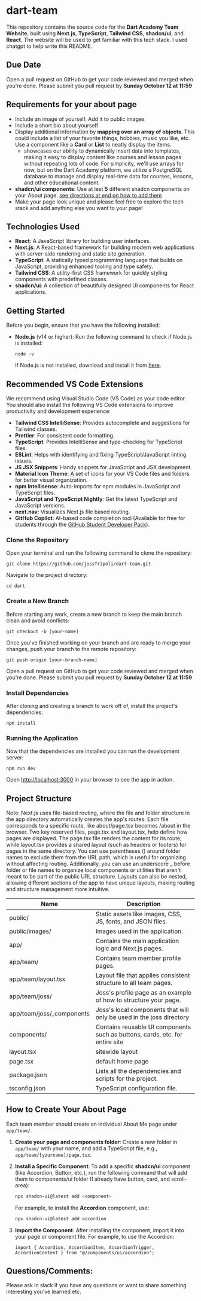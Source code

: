 # dart-team

This repository contains the source code for the **Dart Academy Team Website**, built using **Next.js**, **TypeScript**, **Tailwind CSS**, **shadcn/ui**, and **React**. The website will be used to get familiar with this tech stack. I used chatgpt to help write this README.

## Due Date

Open a pull request on GitHub to get your code reviewed and merged when you're done. Please submit you pull request by **Sunday October 12 at 11:59**

## Requirements for your about page
- Include an image of yourself. Add it to public images
- Include a short bio about yourself
- Display additional information by **mapping over an array of objects**. This could include a list of your favorite things, hobbies, music you like, etc. Use a component like a **Card** or **List** to neatly display the items. 
  - showcases our ability to dynamically insert data into templates, making it easy to display content like courses and lesson pages without repeating lots of code. For simplicity, we'll use arrays for now, but on the Dart Academy platform, we utilize a PostgreSQL database to manage and display real-time data for courses, lessons, and other educational content.
- **shadcn/ui components**: Use at lest **5** different shadcn components on your About page. [see directions at end on how to add them](#how-to-create-your-about-page) 
- Make your page look unique and please feel free to explore the tech stack and add anything else you want to your page!

## Technologies Used

- **React**: A JavaScript library for building user interfaces.
- **Next.js**: A React-based framework for building modern web applications with server-side rendering and static site generation.
- **TypeScript**: A statically typed programming language that builds on JavaScript, providing enhanced tooling and type safety.
- **Tailwind CSS**: A utility-first CSS framework for quickly styling components with predefined classes.
- **shadcn/ui**: A collection of beautifully designed UI components for React applications.

## Getting Started

Before you begin, ensure that you have the following installed:

- **Node.js** (v14 or higher): Run the following command to check if Node.js is installed:
   ```
  node -v
   ```
  If Node.js is not installed, download and install it from [here](https://nodejs.org).

## Recommended VS Code Extensions

We recommend using Visual Studio Code (VS Code) as your code editor. You should also install the following VS Code extensions to improve productivity and development experience:

- **Tailwind CSS IntelliSense**: Provides autocomplete and suggestions for Tailwind classes.
- **Prettier**: For consistent code formatting.
- **TypeScript**: Provides IntelliSense and type-checking for TypeScript files.
- **ESLint**: Helps with identifying and fixing TypeScript/JavaScript linting issues.
- **JS JSX Snippets**: Handy snippets for JavaScript and JSX development.
- **Material Icon Theme**: A set of icons for your VS Code files and folders for better visual organization.
- **npm Intellisense**: Auto-imports for npm modules in JavaScript and TypeScript files.
- **JavaScript and TypeScript Nightly**: Get the latest TypeScript and JavaScript versions.
- **next.nav**: Visualizes Next.js file based routing.
- **GitHub Copilot**: AI-based code completion tool (Available for free for students through the [GitHub Student Developer Pack](https://education.github.com/pack/join)).

### Clone the Repository
Open your terminal and run the following command to clone the repository:

 ```
git clone https://github.com/jossTripoli/dart-team.git
 ```

Navigate to the project directory:

 ```
cd dart
 ```

### Create a New Branch
Before starting any work, create a new branch to keep the main branch clean and avoid conflicts:

 ```
git checkout -b [your-name]
 ```

Once you've finished working on your branch and are ready to merge your changes, push your branch to the remote repository:

 ```
git push origin [your-branch-name]
 ```

Open a pull request on GitHub to get your code reviewed and merged when you're done. Please submit you pull request by **Sunday October 12 at 11:59**

### Install Dependencies
After cloning and creating a branch to work off of, install the project's dependencies:

 ```
npm install
 ```

### Running the Application
Now that the dependencies are installed you can run the development server:

 ```
npm run dev
 ```

Open [http://localhost:3000](http://localhost:3000) in your browser to see the app in action.

## Project Structure

Note: 
Next.js uses file-based routing, where the file and folder structure in the app directory automatically creates the app's routes. Each file corresponds to a specific route, like about/page.tsx becomes /about in the browser. Two key reserved files, page.tsx and layout.tsx, help define how pages are displayed. The page.tsx file renders the content for its route, while layout.tsx provides a shared layout (such as headers or footers) for pages in the same directory. You can use parentheses () around folder names to exclude them from the URL path, which is useful for organizing without affecting routing. Additionally, you can use an underscore _ before folder or file names to organize local components or utilities that aren't meant to be part of the public URL structure. Layouts can also be nested, allowing different sections of the app to have unique layouts, making routing and structure management more intuitive.

| Name               | Description                                                             |
|--------------------|-------------------------------------------------------------------------|
| public/            | Static assets like images, CSS, JS, fonts, and JSON files.              |
| public/images/     | Images used in the application.                                         |
| app/               | Contains the main application logic and Next.js pages.                  |
| app/team/          | Contains team member profile pages.                                     |
| app/team/layout.tsx| Layout file that applies consistent structure to all team pages.        |
| app/team/joss/     | Joss's profile page as an example of how to structure your page.        |
| app/team/joss/_components     | Joss's local components that will only be used in the joss directory     |
| components/        | Contains reusable UI components such as buttons, cards, etc. for entire site          |
| layout.tsx        | sitewide layout                  |
| page.tsx           | default home page                                |
| package.json       | Lists all the dependencies and scripts for the project.                 |
| tsconfig.json      | TypeScript configuration file.                                          |

## How to Create Your About Page
Each team member should create an individual About Me page under `app/team/`. 

1. **Create your page and components folder**:
Create a new folder in `app/team/` with your name, and add a TypeScript file, e.g., `app/team/[yourname]/page.tsx`.

2. **Install a Specific Component**:
   To add a specific **shadcn/ui** component (like Accordion, Button, etc.), run the following command that will add them to components/ui folder (I already have button, card, and scroll-area):

   ```bash
   npx shadcn-ui@latest add <component>
   ```

   For example, to install the **Accordion** component, use:
   
   ```bash
   npx shadcn-ui@latest add accordion
   ```

3. **Import the Component**:
   After installing the component, import it into your page or component file. For example, to use the Accordion:

   ```tsx
   import { Accordion, AccordionItem, AccordionTrigger, AccordionContent } from "@/components/ui/accordion";
   ```
## Questions/Comments:
  Please ask in slack if you have any questions or want to share something interesting you've learned etc.

